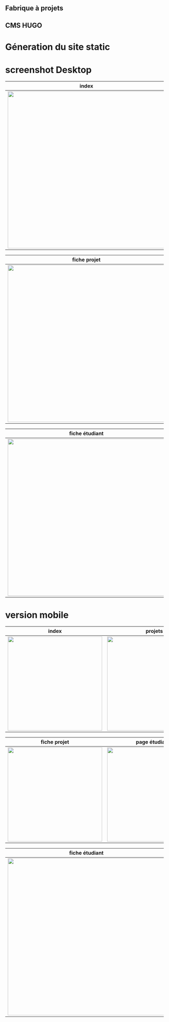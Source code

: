 ## Fabrique à projets 
## CMS HUGO

# Géneration du site static 

# screenshot Desktop

index          |  projets
:-------------------------:|:-------------------------:
<img src="https://github.com/frabriqueAprojet/FAP-HUGO-FORESTRY/blob/master/FAP-screenshot/index-screenshot/index-screenshot.png" width="500" height="auto"> |  <img src="https://github.com/frabriqueAprojet/FAP-HUGO-FORESTRY/blob/master/FAP-screenshot/projets-screenshot/projets-screenshot.png" width="500" height="auto">

fiche projet          |  page étudiants
:-------------------------:|:-------------------------:
<img src="https://github.com/frabriqueAprojet/FAP-HUGO-FORESTRY/blob/master/FAP-screenshot/ficheprojet-screenshot/ficheprojet-screenshot.png" width="500" height="auto"> |  <img src="https://github.com/frabriqueAprojet/FAP-HUGO-FORESTRY/blob/master/FAP-screenshot/etudiants-screenshot/etudiants-screenshot.png" width="500" height="auto">

fiche étudiant          |  page contact
:-------------------------:|:-------------------------:
<img src="https://github.com/frabriqueAprojet/FAP-HUGO-FORESTRY/blob/master/FAP-screenshot/ficheetudiant-screenshot/ficheetudiant-screenshot.png" width="500" height="auto"> |  <img src="https://github.com/frabriqueAprojet/FAP-HUGO-FORESTRY/blob/master/FAP-screenshot/contact-screenshot/contact-screenshot.png" width="500" height="auto">



# version mobile

index          |  projets
:-------------------------:|:-------------------------:
<img src="https://github.com/frabriqueAprojet/FAP-HUGO-FORESTRY/blob/master/FAP-screenshot/index-screenshot/index-mobile-screenshot.png" width="300" height="auto"> |  <img src="https://github.com/frabriqueAprojet/FAP-HUGO-FORESTRY/blob/master/FAP-screenshot/projets-screenshot/projets-mobile-screenshot.png" width="300" height="auto">

fiche projet          |  page étudiants
:-------------------------:|:-------------------------:
<img src="https://github.com/frabriqueAprojet/FAP-HUGO-FORESTRY/blob/master/FAP-screenshot/ficheprojet-screenshot/ficheprojets-mobile-screenshot.png" width="300" height="auto"> |  <img src="https://github.com/frabriqueAprojet/FAP-HUGO-FORESTRY/blob/master/FAP-screenshot/etudiants-screenshot/etudiants-mobile-screenshot.png" width="300" height="auto">

fiche étudiant          |  page contact
:-------------------------:|:-------------------------:
<img src="https://github.com/frabriqueAprojet/FAP-HUGO-FORESTRY/blob/master/FAP-screenshot/etudiants-screenshot/etudiants-mobile-screenshot.png" width="500" height="auto"> |  <img src="https://github.com/frabriqueAprojet/FAP-HUGO-FORESTRY/blob/master/FAP-screenshot/contact-screenshot/contact-mobile-screenshot.png" width="300" height="auto">


